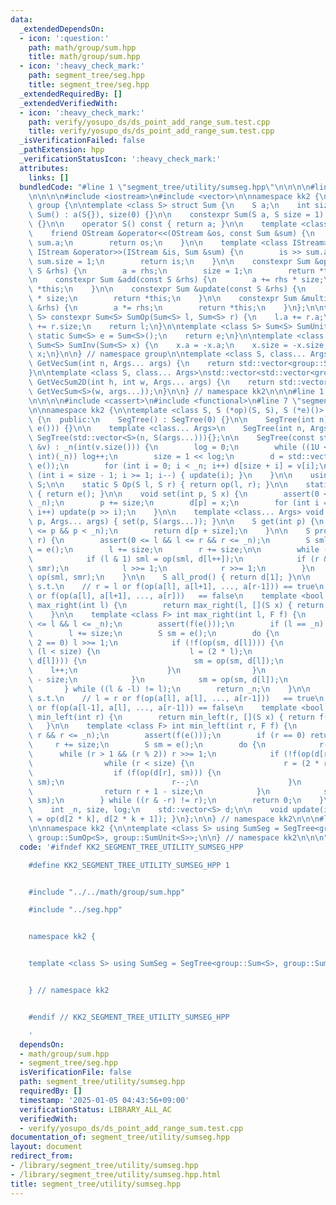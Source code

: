 ```yaml
---
data:
  _extendedDependsOn:
  - icon: ':question:'
    path: math/group/sum.hpp
    title: math/group/sum.hpp
  - icon: ':heavy_check_mark:'
    path: segment_tree/seg.hpp
    title: segment_tree/seg.hpp
  _extendedRequiredBy: []
  _extendedVerifiedWith:
  - icon: ':heavy_check_mark:'
    path: verify/yosupo_ds/ds_point_add_range_sum.test.cpp
    title: verify/yosupo_ds/ds_point_add_range_sum.test.cpp
  _isVerificationFailed: false
  _pathExtension: hpp
  _verificationStatusIcon: ':heavy_check_mark:'
  attributes:
    links: []
  bundledCode: "#line 1 \"segment_tree/utility/sumseg.hpp\"\n\n\n\n#line 1 \"math/group/sum.hpp\"\
    \n\n\n\n#include <iostream>\n#include <vector>\n\nnamespace kk2 {\n\nnamespace\
    \ group {\n\ntemplate <class S> struct Sum {\n    S a;\n    int size;\n\n    constexpr\
    \ Sum() : a(S{}), size(0) {}\n\n    constexpr Sum(S a, S size = 1) : a(a), size(size)\
    \ {}\n\n    operator S() const { return a; }\n\n    template <class OStream>\n\
    \    friend OStream &operator<<(OStream &os, const Sum &sum) {\n        os <<\
    \ sum.a;\n        return os;\n    }\n\n    template <class IStream>\n    friend\
    \ IStream &operator>>(IStream &is, Sum &sum) {\n        is >> sum.a;\n       \
    \ sum.size = 1;\n        return is;\n    }\n\n    constexpr Sum &operator=(const\
    \ S &rhs) {\n        a = rhs;\n        size = 1;\n        return *this;\n    }\n\
    \n    constexpr Sum &add(const S &rhs) {\n        a += rhs * size;\n        return\
    \ *this;\n    }\n\n    constexpr Sum &update(const S &rhs) {\n        a = rhs\
    \ * size;\n        return *this;\n    }\n\n    constexpr Sum &multiply(const S\
    \ &rhs) {\n        a *= rhs;\n        return *this;\n    }\n};\n\ntemplate <class\
    \ S> constexpr Sum<S> SumOp(Sum<S> l, Sum<S> r) {\n    l.a += r.a;\n    l.size\
    \ += r.size;\n    return l;\n}\n\ntemplate <class S> Sum<S> SumUnit() {\n    constexpr\
    \ static Sum<S> e = Sum<S>();\n    return e;\n}\n\ntemplate <class S> constexpr\
    \ Sum<S> SumInv(Sum<S> x) {\n    x.a = -x.a;\n    x.size = -x.size;\n    return\
    \ x;\n}\n\n} // namespace group\n\ntemplate <class S, class... Args>\nstd::vector<group::Sum<S>>\
    \ GetVecSum(int n, Args... args) {\n    return std::vector<group::Sum<S>>(n, group::Sum<S>(args...));\n\
    }\n\ntemplate <class S, class... Args>\nstd::vector<std::vector<group::Sum<S>>>\
    \ GetVecSum2D(int h, int w, Args... args) {\n    return std::vector<std::vector<group::Sum<S>>>(h,\
    \ GetVecSum<S>(w, args...));\n}\n\n} // namespace kk2\n\n\n#line 1 \"segment_tree/seg.hpp\"\
    \n\n\n\n#include <cassert>\n#include <functional>\n#line 7 \"segment_tree/seg.hpp\"\
    \n\nnamespace kk2 {\n\ntemplate <class S, S (*op)(S, S), S (*e)()> struct SegTree\
    \ {\n  public:\n    SegTree() : SegTree(0) {}\n\n    SegTree(int n) : SegTree(std::vector<S>(n,\
    \ e())) {}\n\n    template <class... Args>\n    SegTree(int n, Args... args) :\
    \ SegTree(std::vector<S>(n, S(args...))){};\n\n    SegTree(const std::vector<S>\
    \ &v) : _n(int(v.size())) {\n        log = 0;\n        while ((1U << log) < (unsigned\
    \ int)(_n)) log++;\n        size = 1 << log;\n        d = std::vector<S>(2 * size,\
    \ e());\n        for (int i = 0; i < _n; i++) d[size + i] = v[i];\n        for\
    \ (int i = size - 1; i >= 1; i--) { update(i); }\n    }\n\n    using Monoid =\
    \ S;\n\n    static S Op(S l, S r) { return op(l, r); }\n\n    static S MonoidUnit()\
    \ { return e(); }\n\n    void set(int p, S x) {\n        assert(0 <= p && p <\
    \ _n);\n        p += size;\n        d[p] = x;\n        for (int i = 1; i <= log;\
    \ i++) update(p >> i);\n    }\n\n    template <class... Args> void emplace_set(int\
    \ p, Args... args) { set(p, S(args...)); }\n\n    S get(int p) {\n        assert(0\
    \ <= p && p < _n);\n        return d[p + size];\n    }\n\n    S prod(int l, int\
    \ r) {\n        assert(0 <= l && l <= r && r <= _n);\n        S sml = e(), smr\
    \ = e();\n        l += size;\n        r += size;\n\n        while (l < r) {\n\
    \            if (l & 1) sml = op(sml, d[l++]);\n            if (r & 1) smr = op(d[--r],\
    \ smr);\n            l >>= 1;\n            r >>= 1;\n        }\n        return\
    \ op(sml, smr);\n    }\n\n    S all_prod() { return d[1]; }\n\n    // return r\
    \ s.t.\n    // r = l or f(op(a[l], a[l+1], ..., a[r-1])) == true\n    // r = n\
    \ or f(op(a[l], a[l+1], ..., a[r]))   == false\n    template <bool (*f)(S)> int\
    \ max_right(int l) {\n        return max_right(l, [](S x) { return f(x); });\n\
    \    }\n\n    template <class F> int max_right(int l, F f) {\n        assert(0\
    \ <= l && l <= _n);\n        assert(f(e()));\n        if (l == _n) return _n;\n\
    \        l += size;\n        S sm = e();\n        do {\n            while (l %\
    \ 2 == 0) l >>= 1;\n            if (!f(op(sm, d[l]))) {\n                while\
    \ (l < size) {\n                    l = (2 * l);\n                    if (f(op(sm,\
    \ d[l]))) {\n                        sm = op(sm, d[l]);\n                    \
    \    l++;\n                    }\n                }\n                return l\
    \ - size;\n            }\n            sm = op(sm, d[l]);\n            l++;\n \
    \       } while ((l & -l) != l);\n        return _n;\n    }\n\n    // return l\
    \ s.t.\n    // l = r or f(op(a[l], a[l], ..., a[r-1]))   == true\n    // l = 0\
    \ or f(op(a[l-1], a[l], ..., a[r-1])) == false\n    template <bool (*f)(S)> int\
    \ min_left(int r) {\n        return min_left(r, [](S x) { return f(x); });\n \
    \   }\n\n    template <class F> int min_left(int r, F f) {\n        assert(0 <=\
    \ r && r <= _n);\n        assert(f(e()));\n        if (r == 0) return 0;\n   \
    \     r += size;\n        S sm = e();\n        do {\n            r--;\n      \
    \      while (r > 1 && (r % 2)) r >>= 1;\n            if (!f(op(d[r], sm))) {\n\
    \                while (r < size) {\n                    r = (2 * r + 1);\n  \
    \                  if (f(op(d[r], sm))) {\n                        sm = op(d[r],\
    \ sm);\n                        r--;\n                    }\n                }\n\
    \                return r + 1 - size;\n            }\n            sm = op(d[r],\
    \ sm);\n        } while ((r & -r) != r);\n        return 0;\n    }\n\n  private:\n\
    \    int _n, size, log;\n    std::vector<S> d;\n\n    void update(int k) { d[k]\
    \ = op(d[2 * k], d[2 * k + 1]); }\n};\n\n} // namespace kk2\n\n\n#line 6 \"segment_tree/utility/sumseg.hpp\"\
    \n\nnamespace kk2 {\n\ntemplate <class S> using SumSeg = SegTree<group::Sum<S>,\
    \ group::SumOp<S>, group::SumUnit<S>>;\n\n} // namespace kk2\n\n\n"
  code: '#ifndef KK2_SEGMENT_TREE_UTILITY_SUMSEG_HPP

    #define KK2_SEGMENT_TREE_UTILITY_SUMSEG_HPP 1


    #include "../../math/group/sum.hpp"

    #include "../seg.hpp"


    namespace kk2 {


    template <class S> using SumSeg = SegTree<group::Sum<S>, group::SumOp<S>, group::SumUnit<S>>;


    } // namespace kk2


    #endif // KK2_SEGMENT_TREE_UTILITY_SUMSEG_HPP

    '
  dependsOn:
  - math/group/sum.hpp
  - segment_tree/seg.hpp
  isVerificationFile: false
  path: segment_tree/utility/sumseg.hpp
  requiredBy: []
  timestamp: '2025-01-05 04:43:56+09:00'
  verificationStatus: LIBRARY_ALL_AC
  verifiedWith:
  - verify/yosupo_ds/ds_point_add_range_sum.test.cpp
documentation_of: segment_tree/utility/sumseg.hpp
layout: document
redirect_from:
- /library/segment_tree/utility/sumseg.hpp
- /library/segment_tree/utility/sumseg.hpp.html
title: segment_tree/utility/sumseg.hpp
---
```

